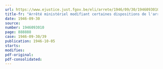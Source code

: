 ```yaml
---
url: https://www.ejustice.just.fgov.be/eli/arrete/1946/09/30/1946093010/justel
title-fr: "Arrêté ministériel modifiant certaines dispositions de l'arrêté du 5 janvier 1946, réglementant la distribution des articles de la chaussure et du cuir pour ressemelage"
date: 1946-09-30
source:
number: 1946093010
page: 888888
case: 1946-09-30/39
publication: 1946-10-05
starts:
modifies:
pdf-original:
pdf-consolidated:
---
```


